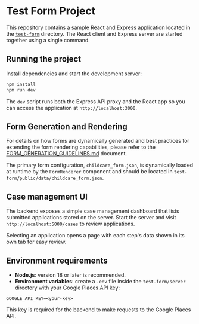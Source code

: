 # Test Form Project

This repository contains a sample React and Express application located in the [`test-form`](test-form) directory. The React client and Express server are started together using a single command.

## Running the project

Install dependencies and start the development server:

```bash
npm install
npm run dev
```

The `dev` script runs both the Express API proxy and the React app so you can access the application at `http://localhost:3000`.

## Form Generation and Rendering

For details on how forms are dynamically generated and best practices for extending the form rendering capabilities, please refer to the [FORM_GENERATION_GUIDELINES.md](FORM_GENERATION_GUIDELINES.md) document.

The primary form configuration, `childcare_form.json`, is dynamically loaded at runtime by the `FormRenderer` component and should be located in `test-form/public/data/childcare_form.json`.

## Case management UI

The backend exposes a simple case management dashboard that lists submitted applications stored on the server. Start the server and visit `http://localhost:5000/cases` to review applications.

Selecting an application opens a page with each step's data shown in its own tab for easy review.

## Environment requirements

- **Node.js**: version 18 or later is recommended.
- **Environment variables**: create a `.env` file inside the `test-form/server` directory with your Google Places API key:

```
GOOGLE_API_KEY=<your-key>
```

This key is required for the backend to make requests to the Google Places API.

